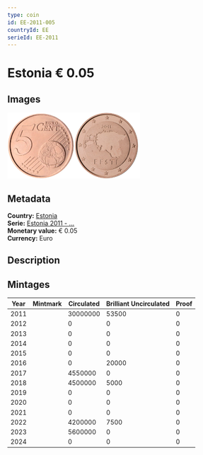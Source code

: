 ```yaml
---
type: coin
id: EE-2011-005
countryId: EE
serieId: EE-2011
---
```


# Estonia € 0.05

## Images

<img src="../../../Images/common-2007-005.webp" height="150" alt="Front image"><img src="Images/estonia-2011-005.webp" height="150" alt="Back image">

## Metadata

**Country:** [Estonia](../index.md)\
**Serie:** [Estonia 2011 - ...](index.md)\
**Monetary value:** € 0.05\
**Currency:** Euro

## Description

## Mintages

| Year | Mintmark | Circulated | Brilliant Uncirculated | Proof |
| ---- | -------- | ---------- | ---------------------- | ----- |
| 2011 |          | 30000000   | 53500                  | 0     |
| 2012 |          | 0          | 0                      | 0     |
| 2013 |          | 0          | 0                      | 0     |
| 2014 |          | 0          | 0                      | 0     |
| 2015 |          | 0          | 0                      | 0     |
| 2016 |          | 0          | 20000                  | 0     |
| 2017 |          | 4550000    | 0                      | 0     |
| 2018 |          | 4500000    | 5000                   | 0     |
| 2019 |          | 0          | 0                      | 0     |
| 2020 |          | 0          | 0                      | 0     |
| 2021 |          | 0          | 0                      | 0     |
| 2022 |          | 4200000    | 7500                   | 0     |
| 2023 |          | 5600000    | 0                      | 0     |
| 2024 |          | 0          | 0                      | 0     |
